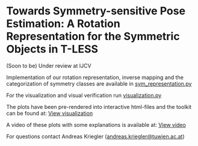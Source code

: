 # Towards Symmetry-sensitive Pose Estimation: A Rotation Representation for the Symmetric Objects in T-LESS
(Soon to be) Under review at IJCV 

Implementation of our rotation representation, inverse mapping and the categorization of symmetry classes  are available in [sym_representation.py](./src/sym_representation.py)

For the visualization and visual verification run [visualization.py](./src/visualization.py)

The plots have been pre-rendered into interactive html-files and the toolkit can be found at: [View visualization](https://akriegler.github.io/SARR/)

A video of these plots with some explanations is available at: [View video](./video/supplementary_video_visualization-toolkit_symmetry_II.mp4)

For questions contact Andreas Kriegler (andreas.kriegler@tuwien.ac.at)